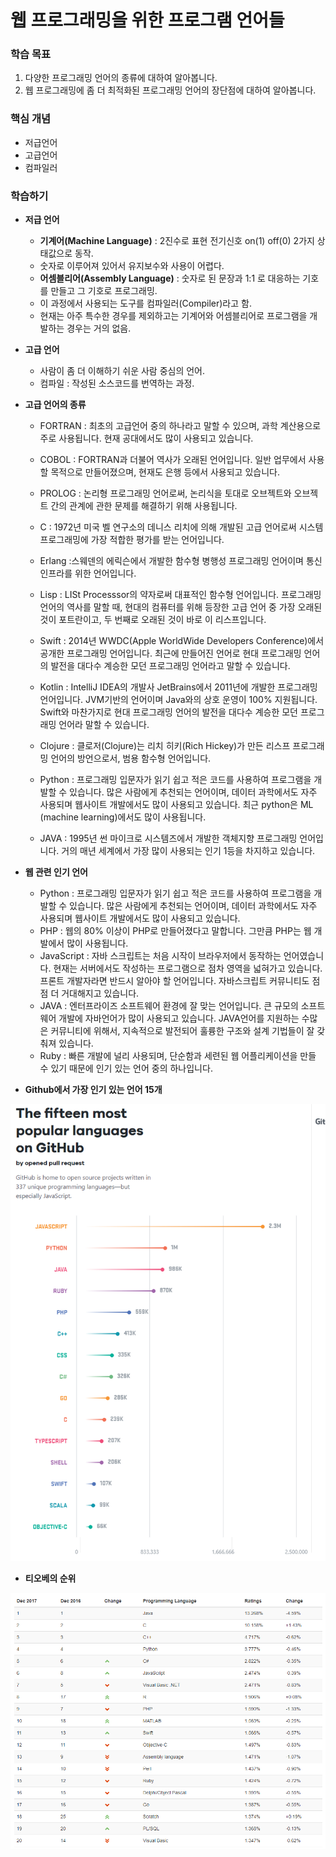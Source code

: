 # 웹 프로그래밍을 위한 프로그램 언어들

### 학습 목표

1.  다양한 프로그래밍 언어의 종류에 대하여 알아봅니다.
2.  웹 프로그래밍에 좀 더 최적화된 프로그래밍 언어의 장단점에 대하여 알아봅니다.


### 핵심 개념
- 저급언어
- 고급언어
- 컴파일러


### 학습하기

- **저급 언어**
	- **기계어(Machine Language)** : 2진수로 표현 전기신호 on(1) off(0) 2가지 상태값으로 동작.
	- 숫자로 이루어져 있어서 유지보수와 사용이 어렵다.
	- **어셈블리어(Assembly Language)** : 숫자로 된 문장과 1:1 로 대응하는 기호를 만들고 그 기호로 프로그래밍.
	- 이 과정에서 사용되는 도구를 컴파일러(Compiler)라고 함.
	- 현재는 아주 특수한 경우를 제외하고는 기계어와 어셈블리어로 프로그램을 개발하는 경우는 거의 없음.


- **고급 언어**
	- 사람이 좀 더 이해하기 쉬운 사람 중심의 언어.
	- 컴파일 : 작성된 소스코드를 번역하는 과정.


- **고급 언어의 종류**
	- FORTRAN : 최초의 고급언어 중의 하나라고 말할 수 있으며, 과학 계산용으로 주로 사용됩니다. 현재 공대에서도 많이 사용되고 있습니다.

	- COBOL : FORTRAN과 더불어 역사가 오래된 언어입니다. 일반 업무에서 사용할 목적으로 만들어졌으며, 현재도 은행 등에서 사용되고 있습니다.

	- PROLOG : 논리형 프로그래밍 언어로써, 논리식을 토대로 오브젝트와 오브젝트 간의 관계에 관한 문제를 해결하기 위해 사용됩니다.

	- C : 1972년 미국 벨 연구소의 데니스 리치에 의해 개발된 고급 언어로써 시스템 프로그래밍에 가장 적합한 평가를 받는 언어입니다.

	- Erlang :스웨덴의 에릭슨에서 개발한 함수형 병행성 프로그래밍 언어이며 통신 인프라를 위한 언어입니다.

	- Lisp : LISt Processsor의 약자로써 대표적인 함수형 언어입니다. 프로그래밍 언어의 역사를 말할 때, 현대의 컴퓨터를 위해 등장한 고급 언어 중 가장 오래된 것이 포트란이고, 두 번째로 오래된 것이 바로 이 리스프입니다.

	- Swift : 2014년 WWDC(Apple WorldWide Developers Conference)에서 공개한 프로그래밍 언어입니다. 최근에 만들어진 언어로 현대 프로그래밍 언어의 발전을 대다수 계승한 모던 프로그래밍 언어라고 말할 수 있습니다.

	- Kotlin : IntelliJ IDEA의 개발사 JetBrains에서 2011년에 개발한 프로그래밍 언어입니다. JVM기반의 언어이며 Java와의 상호 운영이 100% 지원됩니다. Swift와 마찬가지로 현대 프로그래밍 언어의 발전을 대다수 계승한 모던 프로그래밍 언어라 말할 수 있습니다.

	- Clojure : 클로저(Clojure)는 리치 히키(Rich Hickey)가 만든 리스프 프로그래밍 언어의 방언으로서, 범용 함수형 언어입니다.

	- Python : 프로그래밍 입문자가 읽기 쉽고 적은 코드를 사용하여 프로그램을 개발할 수 있습니다. 많은 사람에게 추천되는 언어이며, 데이터 과학에서도 자주 사용되며 웹사이트 개발에서도 많이 사용되고 있습니다. 최근 python은 ML (machine learning)에서도 많이 사용됩니다.

	- JAVA : 1995년 썬 마이크로 시스템즈에서 개발한 객체지향 프로그래밍 언어입니다. 거의 매년 세계에서 가장 많이 사용되는 인기 1등을 차지하고 있습니다.



- **웹 관련 인기 언어**

	- Python : 프로그래밍 입문자가 읽기 쉽고 적은 코드를 사용하여 프로그램을 개발할 수 있습니다. 많은 사람에게 추천되는 언어이며, 데이터 과학에서도 자주 사용되며 웹사이트 개발에서도 많이 사용되고 있습니다.
	- PHP : 웹의 80% 이상이 PHP로 만들어졌다고 말합니다. 그만큼 PHP는 웹 개발에서 많이 사용됩니다. 
	- JavaScript : 자바 스크립트는 처음 시작이 브라우저에서 동작하는 언어였습니다. 현재는 서버에서도 작성하는 프로그램으로 점차 영역을 넓혀가고 있습니다. 프론트 개발자라면 반드시 알아야 할 언어입니다. 자바스크립트 커뮤니티도 점점 더 거대해지고 있습니다.
	- JAVA : 엔터프라이즈 소프트웨어 환경에 잘 맞는 언어입니다. 큰 규모의 소프트웨어 개발에 자바언어가 많이 사용되고 있습니다. JAVA언어를 지원하는 수많은 커뮤니티에 위해서, 지속적으로 발전되어 훌륭한 구조와 설계 기법들이 잘 갖춰져 있습니다.
	- Ruby : 빠른 개발에 널리 사용되며, 단순함과 세련된 웹 어플리케이션을 만들 수 있기 때문에 인기 있는 언어 중의 하나입니다.


- **Github에서 가장 인기 있는 언어 15개**

![1-1](https://github.com/namdh9011/web-boostcourse/blob/master/theory/1_%EC%9B%B9_%ED%94%84%EB%A1%9C%EA%B7%B8%EB%9E%98%EB%B0%8D_%EA%B8%B0%EC%B4%88/1_Web%EA%B0%9C%EB%B0%9C%EC%9D%98_%EC%9D%B4%ED%95%B4_FE_BE/image/1_1_gitpopularlanguages.png)

- **티오베의 순위**

![1-2](https://github.com/namdh9011/web-boostcourse/blob/master/theory/1_%EC%9B%B9_%ED%94%84%EB%A1%9C%EA%B7%B8%EB%9E%98%EB%B0%8D_%EA%B8%B0%EC%B4%88/1_Web%EA%B0%9C%EB%B0%9C%EC%9D%98_%EC%9D%B4%ED%95%B4_FE_BE/image/1_2_tiobepopularlanguages.png)
